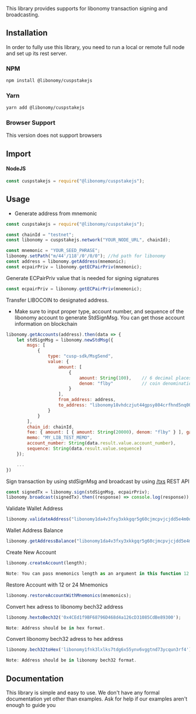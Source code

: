 This library provides supports for libonomy transaction signing and broadcasting.

## Installation

In order to fully use this library, you need to run a local or remote full node and set up its rest server.

### NPM

```bash
npm install @libonomy/cuspstakejs
```

### Yarn

```bash
yarn add @libonomy/cuspstakejs
```

### Browser Support

This version does not support browsers

## Import

#### NodeJS

```js
const cuspstakejs = require("@libonomy/cuspstakejs");
```

## Usage

- Generate address from mnemonic

```js
const cuspstakejs = require("@libonomy/cuspstakejs");

const chainId = "testnet";
const libonomy = cuspstakejs.network("YOUR_NODE_URL", chainId);

const mnemonic = "YOUR_SEED_PHRASE";
libonomy.setPath("m/44'/118'/0'/0/0"); //hd path for libonomy
const address = libonomy.getAddress(mnemonic);
const ecpairPriv = libonomy.getECPairPriv(mnemonic);
```

Generate ECPairPriv value that is needed for signing signatures

```js
const ecpairPriv = libonomy.getECPairPriv(mnemonic);
```

Transfer LIBOCOIN to designated address.

- Make sure to input proper type, account number, and sequence of the libonomy account to generate StdSignMsg. You can get those account information on blockchain

```js
libonomy.getAccounts(address).then(data => {
	let stdSignMsg = libonomy.newStdMsg({
		msgs: [
			{
				type: "cusp-sdk/MsgSend",
				value: {
					amount: [
						{
							amount: String(100), 	// 6 decimal places ( 1 LBY = 1000000flby)
							denom: "flby"           // coin denomination is flby
						}
					],
					from_address: address,
					to_address: "libonomy18vhdczjut44gpsy804crfhnd5nq003nz0nf20v"
				}
			}
		],
		chain_id: chainId,
		fee: { amount: [ { amount: String(20000), denom: "flby" } ], gas: String(200000) },
		memo: "MY_LIB_TEST_MEMO",
		account_number: String(data.result.value.account_number),
		sequence: String(data.result.value.sequence)
	});

	...
})
```

Sign transaction by using stdSignMsg and broadcast by using [/txs](https://YOUR_NODE_URL/txs) REST API

```js
const signedTx = libonomy.sign(stdSignMsg, ecpairPriv);
libonomy.broadcast(signedTx).then((response) => console.log(response));
```

Validate Wallet Address

```js
libonomy.validateAddress("libonomy1da4v3fxy3xkkgqr5g60cjmcpvjcjdd5e4m0qwa");
```

Wallet Address Balance

```js
libonomy.getAddressBalance("libonomy1da4v3fxy3xkkgqr5g60cjmcpvjcjdd5e4m0qwa");
```

Create New Account

```js
libonomy.createAccount(length);

Note: You can pass mnemonics length as an argument in this function 12 or 24.
```

Restore Account with 12 or 24 Mnemonics

```js
libonomy.restoreAccountWithMnemonics(mnemonics);
```

Convert hex adress to libonomy bech32 address

```js
libonomy.hextoBech32('0x4CEd1f9BF68796D468d4a126cD31085CdBe89300');

Note: Address should be in hex format.

```

Convert libonomy bech32 adress to hex address

```js
libonomy.bech32toHex('libonomy1fnk3lxlks7tdg6x55ynv6vggtnd73ycqun3rf4');

Note: Address should be in libonomy bech32 format.

```

## Documentation

This library is simple and easy to use. We don't have any formal documentation yet other than examples. Ask for help if our examples aren't enough to guide you

